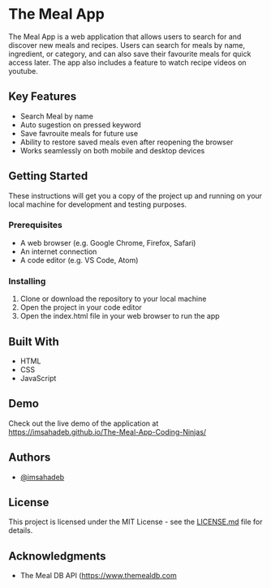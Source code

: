 # The Meal App

The Meal App is a web application that allows users to search for and discover new meals and recipes. Users can search for meals by name, ingredient, or category, and can also save their favourite meals for quick access later. The app also includes a feature to watch recipe videos on youtube.


## Key Features

- Search Meal by name
- Auto sugestion on pressed keyword
- Save favrouite meals for future use
- Ability to restore saved meals even after reopening the browser
- Works seamlessly on both mobile and desktop devices

## Getting Started

These instructions will get you a copy of the project up and running on your local machine for development and testing purposes.

### Prerequisites

- A web browser (e.g. Google Chrome, Firefox, Safari)
- An internet connection
- A code editor (e.g. VS Code, Atom)

### Installing

1. Clone or download the repository to your local machine
2. Open the project in your code editor
3. Open the index.html file in your web browser to run the app

## Built With

- HTML
- CSS
- JavaScript

## Demo

Check out the live demo of the application at https://imsahadeb.github.io/The-Meal-App-Coding-Ninjas/

## Authors

- [@imsahadeb](https://github.com/imsahadeb)

## License

This project is licensed under the MIT License - see the [LICENSE.md](LICENSE.md) file for details.

## Acknowledgments

- The Meal DB API (https://www.themealdb.com

